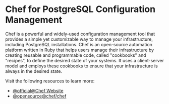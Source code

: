 # Chef for PostgreSQL Configuration Management

Chef is a powerful and widely-used configuration management tool that provides a simple yet customizable way to manage your infrastructure, including PostgreSQL installations. Chef is an open-source automation platform written in Ruby that helps users manage their infrastructure by creating reusable and programmable code, called "cookbooks" and "recipes", to define the desired state of your systems. It uses a client-server model and employs these cookbooks to ensure that your infrastructure is always in the desired state.

Visit the following resources to learn more:

- [@official@Chef Website](https://www.chef.io/products/chef-infra)
- [@opensource@chef/chef](https://github.com/chef/chef)